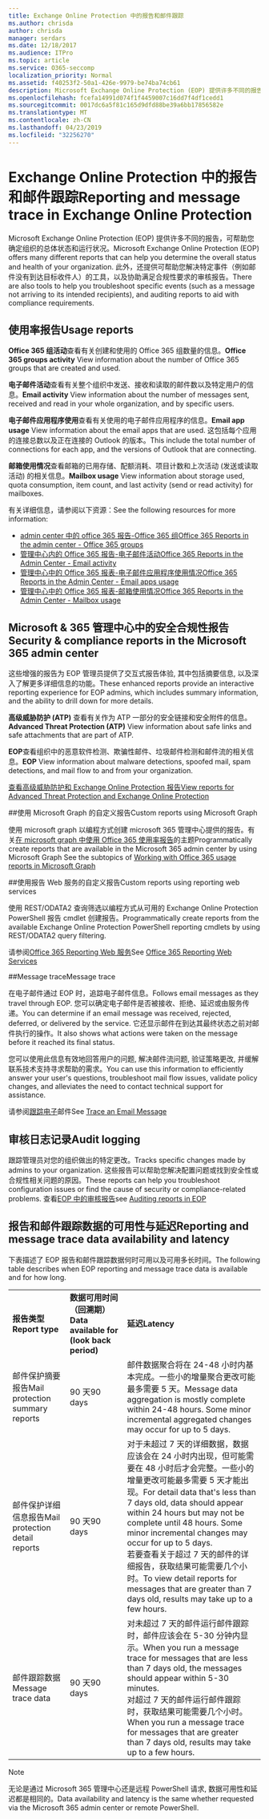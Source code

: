 ```yaml
---
title: Exchange Online Protection 中的报告和邮件跟踪
ms.author: chrisda
author: chrisda
manager: serdars
ms.date: 12/18/2017
ms.audience: ITPro
ms.topic: article
ms.service: O365-seccomp
localization_priority: Normal
ms.assetid: f40253f2-50a1-426e-9979-be74ba74cb61
description: Microsoft Exchange Online Protection (EOP) 提供许多不同的报告，可帮助您确定组织的总体状态和运行状况。此外，还提供可帮助您解决特定事件（例如邮件没有到达目标收件人）的工具，以及协助满足合规性要求的审核报告。下表描述了 EOP 管理员可用的报告和故障排除工具。
ms.openlocfilehash: fcefa14991d074f1f4459007c16dd7f4df1cedd1
ms.sourcegitcommit: 0017dc6a5f81c165d9dfd88be39a6bb17856582e
ms.translationtype: MT
ms.contentlocale: zh-CN
ms.lasthandoff: 04/23/2019
ms.locfileid: "32256270"
---
```

# <a name="reporting-and-message-trace-in-exchange-online-protection"></a><span data-ttu-id="1d2bd-105">Exchange Online Protection 中的报告和邮件跟踪</span><span class="sxs-lookup"><span data-stu-id="1d2bd-105">Reporting and message trace in Exchange Online Protection</span></span>

<span data-ttu-id="1d2bd-106">Microsoft Exchange Online Protection (EOP) 提供许多不同的报告，可帮助您确定组织的总体状态和运行状况。</span><span class="sxs-lookup"><span data-stu-id="1d2bd-106">Microsoft Exchange Online Protection (EOP) offers many different reports that can help you determine the overall status and health of your organization.</span></span> <span data-ttu-id="1d2bd-107">此外，还提供可帮助您解决特定事件（例如邮件没有到达目标收件人）的工具，以及协助满足合规性要求的审核报告。</span><span class="sxs-lookup"><span data-stu-id="1d2bd-107">There are also tools to help you troubleshoot specific events (such as a message not arriving to its intended recipients), and auditing reports to aid with compliance requirements.</span></span> 

## <a name="usage-reports"></a><span data-ttu-id="1d2bd-108">使用率报告</span><span class="sxs-lookup"><span data-stu-id="1d2bd-108">Usage reports</span></span>

<span data-ttu-id="1d2bd-109">**Office 365 组活动**查看有关创建和使用的 Office 365 组数量的信息。</span><span class="sxs-lookup"><span data-stu-id="1d2bd-109">**Office 365 groups activity** View information about the number of Office 365 groups that are created and used.</span></span>  

<span data-ttu-id="1d2bd-110">**电子邮件活动**查看有关整个组织中发送、接收和读取的邮件数以及特定用户的信息。</span><span class="sxs-lookup"><span data-stu-id="1d2bd-110">**Email activity** View information about the number of messages sent, received and read in your whole organization, and by specific users.</span></span>  

<span data-ttu-id="1d2bd-111">**电子邮件应用程序使用**查看有关使用的电子邮件应用程序的信息。</span><span class="sxs-lookup"><span data-stu-id="1d2bd-111">**Email app usage** View information about the email apps that are used.</span></span> <span data-ttu-id="1d2bd-112">这包括每个应用的连接总数以及正在连接的 Outlook 的版本。</span><span class="sxs-lookup"><span data-stu-id="1d2bd-112">This include the total number of connections for each app, and the versions of Outlook that are connecting.</span></span>  

<span data-ttu-id="1d2bd-113">**邮箱使用情况**查看邮箱的已用存储、配额消耗、项目计数和上次活动 (发送或读取活动) 的相关信息。</span><span class="sxs-lookup"><span data-stu-id="1d2bd-113">**Mailbox usage** View information about storage used, quota consumption, item count, and last activity (send or read activity) for mailboxes.</span></span>

<span data-ttu-id="1d2bd-114">有关详细信息，请参阅以下资源：</span><span class="sxs-lookup"><span data-stu-id="1d2bd-114">See the following resources for more information:</span></span>

- [<span data-ttu-id="1d2bd-115">admin center 中的 office 365 报告-Office 365 组</span><span class="sxs-lookup"><span data-stu-id="1d2bd-115">Office 365 Reports in the admin center - Office 365 groups</span></span>](https://go.microsoft.com/fwlink/p/?linkid=861610) 
- [<span data-ttu-id="1d2bd-116">管理中心内的 Office 365 报告-电子邮件活动</span><span class="sxs-lookup"><span data-stu-id="1d2bd-116">Office 365 Reports in the Admin Center - Email activity</span></span>](https://go.microsoft.com/fwlink/p/?linkid=859706) 
- [<span data-ttu-id="1d2bd-117">管理中心中的 Office 365 报表-电子邮件应用程序使用情况</span><span class="sxs-lookup"><span data-stu-id="1d2bd-117">Office 365 Reports in the Admin Center - Email apps usage</span></span>](https://go.microsoft.com/fwlink/p/?linkid=859707)
- [<span data-ttu-id="1d2bd-118">管理中心中的 Office 365 报表-邮箱使用情况</span><span class="sxs-lookup"><span data-stu-id="1d2bd-118">Office 365 Reports in the Admin Center - Mailbox usage</span></span>](https://go.microsoft.com/fwlink/p/?linkid=859708)

## <a name="security-amp-compliance-reports-in-the-microsoft-365-admin-center"></a><span data-ttu-id="1d2bd-119">Microsoft &amp; 365 管理中心中的安全合规性报告</span><span class="sxs-lookup"><span data-stu-id="1d2bd-119">Security &amp; compliance reports in the Microsoft 365 admin center</span></span>

<span data-ttu-id="1d2bd-120">这些增强的报告为 EOP 管理员提供了交互式报告体验, 其中包括摘要信息, 以及深入了解更多详细信息的功能。</span><span class="sxs-lookup"><span data-stu-id="1d2bd-120">These enhanced reports provide an interactive reporting experience for EOP admins, which includes summary information, and the ability to drill down for more details.</span></span>  

<span data-ttu-id="1d2bd-121">**高级威胁防护 (ATP)** 查看有关作为 ATP 一部分的安全链接和安全附件的信息。</span><span class="sxs-lookup"><span data-stu-id="1d2bd-121">**Advanced Threat Protection (ATP)** View information about safe links and safe attachments that are part of ATP.</span></span>  

<span data-ttu-id="1d2bd-122">**EOP**查看组织中的恶意软件检测、欺骗性邮件、垃圾邮件检测和邮件流的相关信息。</span><span class="sxs-lookup"><span data-stu-id="1d2bd-122">**EOP** View information about malware detections, spoofed mail, spam detections, and mail flow to and from your organization.</span></span>  

[<span data-ttu-id="1d2bd-123">查看高级威胁防护和 Exchange Online Protection 报告</span><span class="sxs-lookup"><span data-stu-id="1d2bd-123">View reports for Advanced Threat Protection and Exchange Online Protection</span></span>](https://go.microsoft.com/fwlink/p/?linkid=852409) 

##<a name="custom-reports-using-microsoft-graph"></a><span data-ttu-id="1d2bd-124">使用 Microsoft Graph 的自定义报告</span><span class="sxs-lookup"><span data-stu-id="1d2bd-124">Custom reports using Microsoft Graph</span></span>

<span data-ttu-id="1d2bd-125">使用 microsoft graph 以编程方式创建 microsoft 365 管理中心提供的报告。有关[在 microsoft graph 中使用 Office 365 使用率报告](https://go.microsoft.com/fwlink/p/?linkid=865135)的主题</span><span class="sxs-lookup"><span data-stu-id="1d2bd-125">Programmatically create reports that are available in the Microsoft 365 admin center by using Microsoft Graph  See the subtopics of [Working with Office 365 usage reports in Microsoft Graph](https://go.microsoft.com/fwlink/p/?linkid=865135)</span></span> 

##<a name="custom-reports-using-reporting-web-services"></a><span data-ttu-id="1d2bd-126">使用报告 Web 服务的自定义报告</span><span class="sxs-lookup"><span data-stu-id="1d2bd-126">Custom reports using reporting web services</span></span>

<span data-ttu-id="1d2bd-127">使用 REST/ODATA2 查询筛选以编程方式从可用的 Exchange Online Protection PowerShell 报告 cmdlet 创建报告。</span><span class="sxs-lookup"><span data-stu-id="1d2bd-127">Programmatically create reports from the available Exchange Online Protection PowerShell reporting cmdlets by using REST/ODATA2 query filtering.</span></span>

<span data-ttu-id="1d2bd-128">请参阅[Office 365 Reporting Web 服务](https://go.microsoft.com/fwlink/p/?LinkId=279926)</span><span class="sxs-lookup"><span data-stu-id="1d2bd-128">See [Office 365 Reporting Web Services](https://go.microsoft.com/fwlink/p/?LinkId=279926)</span></span> 

##<a name="message-trace"></a><span data-ttu-id="1d2bd-129">Message trace</span><span class="sxs-lookup"><span data-stu-id="1d2bd-129">Message trace</span></span>

<span data-ttu-id="1d2bd-130">在电子邮件通过 EOP 时，追踪电子邮件信息。</span><span class="sxs-lookup"><span data-stu-id="1d2bd-130">Follows email messages as they travel through EOP.</span></span> <span data-ttu-id="1d2bd-131">您可以确定电子邮件是否被接收、拒绝、延迟或由服务传递。</span><span class="sxs-lookup"><span data-stu-id="1d2bd-131">You can determine if an email message was received, rejected, deferred, or delivered by the service.</span></span> <span data-ttu-id="1d2bd-132">它还显示邮件在到达其最终状态之前对邮件执行的操作。</span><span class="sxs-lookup"><span data-stu-id="1d2bd-132">It also shows what actions were taken on the message before it reached its final status.</span></span>  

<span data-ttu-id="1d2bd-133">您可以使用此信息有效地回答用户的问题, 解决邮件流问题, 验证策略更改, 并缓解联系技术支持寻求帮助的需求。</span><span class="sxs-lookup"><span data-stu-id="1d2bd-133">You can use this information to efficiently answer your user's questions, troubleshoot mail flow issues, validate policy changes, and alleviates the need to contact technical support for assistance.</span></span>  

<span data-ttu-id="1d2bd-134">请参阅[跟踪电子](http://technet.microsoft.com/library/0c83cde6-5b09-4106-8587-c200cdc59094.aspx)邮件</span><span class="sxs-lookup"><span data-stu-id="1d2bd-134">See [Trace an Email Message](http://technet.microsoft.com/library/0c83cde6-5b09-4106-8587-c200cdc59094.aspx)</span></span> 

## <a name="audit-logging"></a><span data-ttu-id="1d2bd-135">审核日志记录</span><span class="sxs-lookup"><span data-stu-id="1d2bd-135">Audit logging</span></span>

<span data-ttu-id="1d2bd-136">跟踪管理员对您的组织做出的特定更改。</span><span class="sxs-lookup"><span data-stu-id="1d2bd-136">Tracks specific changes made by admins to your organization.</span></span> <span data-ttu-id="1d2bd-137">这些报告可以帮助您解决配置问题或找到安全性或合规性相关问题的原因。</span><span class="sxs-lookup"><span data-stu-id="1d2bd-137">These reports can help you troubleshoot configuration issues or find the cause of security or compliance-related problems.</span></span>  <span data-ttu-id="1d2bd-138">查看[EOP 中的审核报告](auditing-reports-in-eop.md)</span><span class="sxs-lookup"><span data-stu-id="1d2bd-138">see [Auditing reports in EOP](auditing-reports-in-eop.md)</span></span> 


## <a name="reporting-and-message-trace-data-availability-and-latency"></a><span data-ttu-id="1d2bd-139">报告和邮件跟踪数据的可用性与延迟</span><span class="sxs-lookup"><span data-stu-id="1d2bd-139">Reporting and message trace data availability and latency</span></span>

<span data-ttu-id="1d2bd-140">下表描述了 EOP 报告和邮件跟踪数据何时可用以及可用多长时间。</span><span class="sxs-lookup"><span data-stu-id="1d2bd-140">The following table describes when EOP reporting and message trace data is available and for how long.</span></span>
  
||||
|:-----|:-----|:-----|
|<span data-ttu-id="1d2bd-141">**报告类型**</span><span class="sxs-lookup"><span data-stu-id="1d2bd-141">**Report type**</span></span> <br/> |<span data-ttu-id="1d2bd-142">**数据可用时间（回溯期）**</span><span class="sxs-lookup"><span data-stu-id="1d2bd-142">**Data available for (look back period)**</span></span> <br/> |<span data-ttu-id="1d2bd-143">**延迟**</span><span class="sxs-lookup"><span data-stu-id="1d2bd-143">**Latency**</span></span> <br/> |
|<span data-ttu-id="1d2bd-144">邮件保护摘要报告</span><span class="sxs-lookup"><span data-stu-id="1d2bd-144">Mail protection summary reports</span></span>  <br/> |<span data-ttu-id="1d2bd-145">90 天</span><span class="sxs-lookup"><span data-stu-id="1d2bd-145">90 days</span></span>  <br/> |<span data-ttu-id="1d2bd-p106">邮件数据聚合将在 24-48 小时内基本完成。一些小的增量聚合更改可能最多需要 5 天。</span><span class="sxs-lookup"><span data-stu-id="1d2bd-p106">Message data aggregation is mostly complete within 24-48 hours. Some minor incremental aggregated changes may occur for up to 5 days.</span></span>  <br/> |
|<span data-ttu-id="1d2bd-148">邮件保护详细信息报告</span><span class="sxs-lookup"><span data-stu-id="1d2bd-148">Mail protection detail reports</span></span>  <br/> |<span data-ttu-id="1d2bd-149">90 天</span><span class="sxs-lookup"><span data-stu-id="1d2bd-149">90 days</span></span>  <br/> |<span data-ttu-id="1d2bd-p107">对于未超过 7 天的详细数据，数据应该会在 24 小时内出现，但可能需要在 48 小时后才会完整。一些小的增量更改可能最多需要 5 天才能出现。</span><span class="sxs-lookup"><span data-stu-id="1d2bd-p107">For detail data that's less than 7 days old, data should appear within 24 hours but may not be complete until 48 hours. Some minor incremental changes may occur for up to 5 days.</span></span>  <br/> <span data-ttu-id="1d2bd-152">若要查看关于超过 7 天的邮件的详细报告，获取结果可能需要几个小时。</span><span class="sxs-lookup"><span data-stu-id="1d2bd-152">To view detail reports for messages that are greater than 7 days old, results may take up to a few hours.</span></span>  <br/> |
|<span data-ttu-id="1d2bd-153">邮件跟踪数据</span><span class="sxs-lookup"><span data-stu-id="1d2bd-153">Message trace data</span></span>  <br/> |<span data-ttu-id="1d2bd-154">90 天</span><span class="sxs-lookup"><span data-stu-id="1d2bd-154">90 days</span></span>  <br/> |<span data-ttu-id="1d2bd-155">对未超过 7 天的邮件运行邮件跟踪时，邮件应该会在 5-30 分钟内显示。</span><span class="sxs-lookup"><span data-stu-id="1d2bd-155">When you run a message trace for messages that are less than 7 days old, the messages should appear within 5-30 minutes.</span></span>  <br/> <span data-ttu-id="1d2bd-156">对超过 7 天的邮件运行邮件跟踪时，获取结果可能需要几个小时。</span><span class="sxs-lookup"><span data-stu-id="1d2bd-156">When you run a message trace for messages that are greater than 7 days old, results may take up to a few hours.</span></span>  <br/> |
   
> [!NOTE]
> <span data-ttu-id="1d2bd-157">无论是通过 Microsoft 365 管理中心还是远程 PowerShell 请求, 数据可用性和延迟都是相同的。</span><span class="sxs-lookup"><span data-stu-id="1d2bd-157">Data availability and latency is the same whether requested via the Microsoft 365 admin center or remote PowerShell.</span></span> 
  

